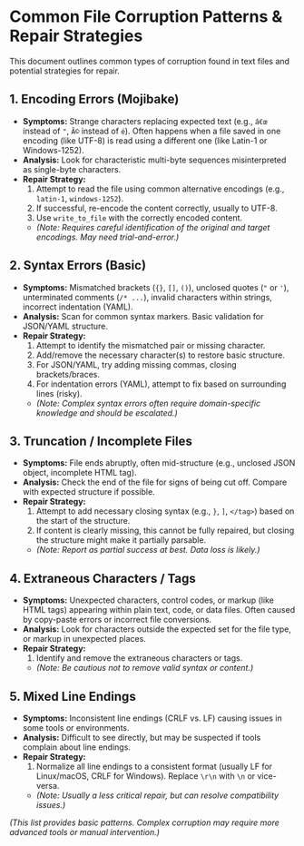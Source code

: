 # Common File Corruption Patterns & Repair Strategies

This document outlines common types of corruption found in text files and potential strategies for repair.

## 1. Encoding Errors (Mojibake)

*   **Symptoms:** Strange characters replacing expected text (e.g., `â€œ` instead of `"`, `Ã©` instead of `é`). Often happens when a file saved in one encoding (like UTF-8) is read using a different one (like Latin-1 or Windows-1252).
*   **Analysis:** Look for characteristic multi-byte sequences misinterpreted as single-byte characters.
*   **Repair Strategy:**
    1.  Attempt to read the file using common alternative encodings (e.g., `latin-1`, `windows-1252`).
    2.  If successful, re-encode the content correctly, usually to UTF-8.
    3.  Use `write_to_file` with the correctly encoded content.
    *   *(Note: Requires careful identification of the original and target encodings. May need trial-and-error.)*

## 2. Syntax Errors (Basic)

*   **Symptoms:** Mismatched brackets (`{}`, `[]`, `()`), unclosed quotes (`"` or `'`), unterminated comments (`/* ...`), invalid characters within strings, incorrect indentation (YAML).
*   **Analysis:** Scan for common syntax markers. Basic validation for JSON/YAML structure.
*   **Repair Strategy:**
    1.  Attempt to identify the mismatched pair or missing character.
    2.  Add/remove the necessary character(s) to restore basic structure.
    3.  For JSON/YAML, try adding missing commas, closing brackets/braces.
    4.  For indentation errors (YAML), attempt to fix based on surrounding lines (risky).
    *   *(Note: Complex syntax errors often require domain-specific knowledge and should be escalated.)*

## 3. Truncation / Incomplete Files

*   **Symptoms:** File ends abruptly, often mid-structure (e.g., unclosed JSON object, incomplete HTML tag).
*   **Analysis:** Check the end of the file for signs of being cut off. Compare with expected structure if possible.
*   **Repair Strategy:**
    1.  Attempt to add necessary closing syntax (e.g., `}`, `]`, `</tag>`) based on the start of the structure.
    2.  If content is clearly missing, this cannot be fully repaired, but closing the structure might make it partially parsable.
    *   *(Note: Report as partial success at best. Data loss is likely.)*

## 4. Extraneous Characters / Tags

*   **Symptoms:** Unexpected characters, control codes, or markup (like HTML tags) appearing within plain text, code, or data files. Often caused by copy-paste errors or incorrect file conversions.
*   **Analysis:** Look for characters outside the expected set for the file type, or markup in unexpected places.
*   **Repair Strategy:**
    1.  Identify and remove the extraneous characters or tags.
    *   *(Note: Be cautious not to remove valid syntax or content.)*

## 5. Mixed Line Endings

*   **Symptoms:** Inconsistent line endings (CRLF vs. LF) causing issues in some tools or environments.
*   **Analysis:** Difficult to see directly, but may be suspected if tools complain about line endings.
*   **Repair Strategy:**
    1.  Normalize all line endings to a consistent format (usually LF for Linux/macOS, CRLF for Windows). Replace `\r\n` with `\n` or vice-versa.
    *   *(Note: Usually a less critical repair, but can resolve compatibility issues.)*

*(This list provides basic patterns. Complex corruption may require more advanced tools or manual intervention.)*